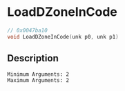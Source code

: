 # LoadDZoneInCode
```c
// 0x0047ba10
void LoadDZoneInCode(unk p0, unk p1)
```
## Description
```
Minimum Arguments: 2
Maximum Arguments: 2
```
